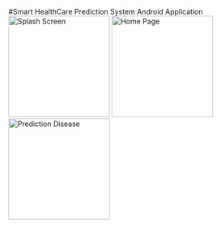 #Smart HealthCare Prediction System Android Application
<img src="https://github.com/sangitakar798/AndroidSmartHealth/assets/96827736/12a77801-18de-44b4-a19e-eccafeafeffb" alt="Splash Screen" width="200"/>
<img src="https://github.com/sangitakar798/AndroidSmartHealth/assets/96827736/4f3b4e86-62e8-4f25-818d-69d525404505" alt="Home Page" width="200"/>
<img src="https://github.com/sangitakar798/AndroidSmartHealth/assets/96827736/1f63b7f7-c1bf-4dab-8b33-d7a8789b8530" alt="Prediction Disease" width="200"/>
